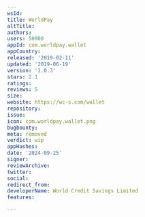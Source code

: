 ```yaml
---
wsId: 
title: WorldPay
altTitle: 
authors: 
users: 50000
appId: com.worldpay.wallet
appCountry: 
released: '2019-02-11'
updated: '2019-06-19'
version: '1.0.3'
stars: 2.1
ratings: 
reviews: 5
size: 
website: https://wc-s.com/wallet
repository: 
issue: 
icon: com.worldpay.wallet.png
bugbounty: 
meta: removed
verdict: wip
appHashes: 
date: '2024-09-25'
signer: 
reviewArchive: 
twitter: 
social: 
redirect_from: 
developerName: World Credit Savings Limited
features: 

---
```


